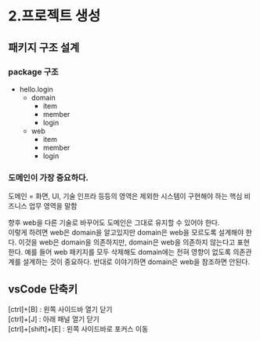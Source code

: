 # 2.프로젝트 생성

## 패키지 구조 설계
### package 구조
- hello.login  
    - domain  
        - item  
        - member  
        - login  
    - web  
        - item  
        - member  
        - login  

### 도메인이 가장 중요하다.
도메인 = 화면, UI, 기술 인프라 등등의 영역은 제외한 시스템이 구현해야 하는 핵심 비즈니스 업무 영역을
말함

향후 web을 다른 기술로 바꾸어도 도메인은 그대로 유지할 수 있어야 한다.  
이렇게 하려면 web은 domain을 알고있지만 domain은 web을 모르도록 설계해야 한다. 이것을 web은
domain을 의존하지만, domain은 web을 의존하지 않는다고 표현한다. 예를 들어 web 패키지를 모두
삭제해도 domain에는 전혀 영향이 없도록 의존관계를 설계하는 것이 중요하다. 반대로 이야기하면
domain은 web을 참조하면 안된다.

## vsCode 단축키
[ctrl]+[B] : 왼쪽 사이드바 열기 닫기  
[ctrl]+[J] : 아래 패널 열기 닫기  
[ctrl]+[shift]+[E] : 왼쪽 사이드바로 포커스 이동